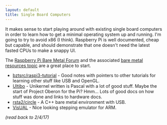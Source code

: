 ```yaml
---
layout: default
title: Single Board Computers
---
```


It makes sense to start playing around with existing single board
computers in order to learn how to get a minimal operating system up
and running. I'm going to try to avoid x86 (I think). Raspberry Pi
is well documented, cheap but capable, and should demonstrate that
one doesn't need the latest fasted CPUs to make a snappy UI.

The
[Raspberry Pi Bare Metal Forum](https://www.raspberrypi.org/forums/viewforum.php?f=72)
and the associated
[bare metal resources topic](https://www.raspberrypi.org/forums/viewtopic.php?f=72&t=72260)
are a great place to start.

* [bztsrc/raspi3-tutorial](https://github.com/bztsrc/raspi3-tutorial) -
  Good notes with pointers to other tutorials for learning other stuff
  like USB and OpenGL.
* [Ultibo](https://ultibo.org/make/) - Unikernel written is Pascal
  with a lot of good stuff. Maybe the start of Project Oberon for the
  Pi? Hmm... Lots of good docs on how stuff was done and links to
  hardware docs.
* [rsta2/circle](https://github.com/rsta2/circle) - A C++ bare metal
  environment with USB.
* [VisUAL](https://salmanarif.bitbucket.io/visual/index.html) - Nice
  looking stepping emulator for ARM.

*(read back to 2/4/17)*
